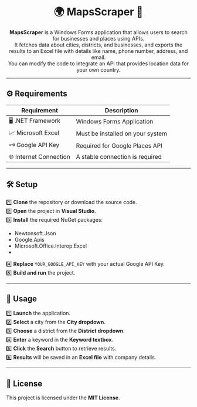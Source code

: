 <h1 align="center">🌍 MapsScraper 🚀</h1>

<p align="center">
    <strong>MapsScraper</strong> is a Windows Forms application that allows users to search for businesses and places using APIs. <br>
    It fetches data about cities, districts, and businesses, and exports the results to an Excel file with details like name, phone number, address, and email. <br>
    You can modify the code to integrate an API that provides location data for your own country.
</p>


---

## ⚙️ Requirements  
| Requirement  | Description |
|-------------|------------|
| 🖥️ .NET Framework | Windows Forms Application |
| 📈 Microsoft Excel | Must be installed on your system |
| 🗝️ Google API Key | Required for Google Places API |
| 🌐 Internet Connection | A stable connection is required |

---

## 🛠️ Setup  

1️⃣ **Clone** the repository or download the source code.  
2️⃣ **Open** the project in **Visual Studio**.  
3️⃣ **Install** the required NuGet packages:  
   - Newtonsoft.Json  
   - Google.Apis  
   - Microsoft.Office.Interop.Excel
   -  
4️⃣ **Replace** `YOUR_GOOGLE_API_KEY` with your actual Google API Key.  
5️⃣ **Build and run** the project.  

---

## 🚀 Usage  

1️⃣ **Launch** the application.  
2️⃣ **Select** a city from the **City dropdown**.  
3️⃣ **Choose** a district from the **District dropdown**.  
4️⃣ **Enter** a keyword in the **Keyword textbox**.  
5️⃣ **Click** the **Search** button to retrieve results.  
6️⃣ **Results** will be saved in an **Excel file** with company details.  

---

## 📜 License  
This project is licensed under the **MIT License**.
